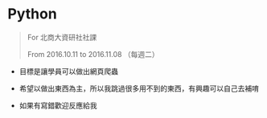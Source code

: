 # Python

> For 北商大資研社社課
>
> From 2016.10.11 to 2016.11.08 （每週二）

* 目標是讓學員可以做出網頁爬蟲

* 希望以做出東西為主，所以我跳過很多用不到的東西，有興趣可以自己去補唷

* 如果有寫錯歡迎反應給我
